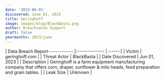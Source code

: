```yaml
---
date: '2023-06-01'
discovered: June 01, 2023
title: Geringhoff
image: images/blog/BlackBasta.png
author: Breachsense Support
draft: false
yearmonths: 2023/june
---
```


| Data Breach Report------------:     |:-------------:    | :-----:|
| Victim      | geringhoff.com      | 
| Threat Actor      | BlackBasta      | 
| Date Discovered      | Jun 01, 2023      | 
| Description      | Geringhoff is a farm equipment manufacturing company that offers corn, draper, sunflower & milo heads, feed preparation and grain tables.      | 
| Leak Size      | Unknown      | 

